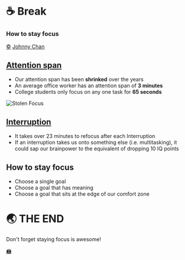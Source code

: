 # ☕️ Break
### How to stay focus
[©](https://creativecommons.org/licenses/by/4.0/) [Johnny Chan](mailto:jh.chan@auckland.ac.nz)



## [Attention span](https://www.theguardian.com/science/2022/jan/02/attention-span-focus-screens-apps-smartphones-social-media)
- Our attention span has been __shrinked__ over the years
- An average office worker has an attention span of __3 minutes__
- College students only focus on any one task for __65 seconds__

![Stolen Focus](https://images.thenile.io/r1000/9781526620163.jpg)<!-- .element: style="width:200px" -->



## [Interruption](https://www.mindtools.com/pages/article/newHTE_94.htm)
- It takes over 23 minutes to refocus after each Interruption
- If an interruption takes us onto something else (i.e. multitasking), it could sap our brainpower to the equivalent of dropping 10 IQ points



## How to stay focus
- Choose a single goal
- Choose a goal that has meaning
- Choose a goal that sits at the edge of our comfort zone



# 🌏 THE END
Don't forget staying focus is awesome!

[🖨](?print-pdf)

